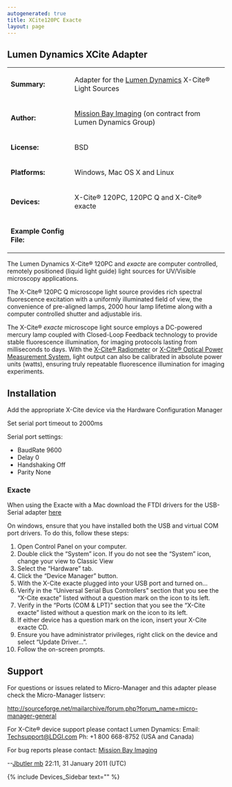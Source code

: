 ```yaml
---
autogenerated: true
title: XCite120PC Exacte
layout: page
---
```


## Lumen Dynamics XCite Adapter

<table>

<tr>

<td markdown="1">

**Summary:**

</td>

<td markdown="1">

Adapter for the [Lumen Dynamics](http://www.ldgi-xcite.com/index.php)
X-Cite® Light Sources

</td>

</tr>

<tr>

<td markdown="1">

**Author:**

</td>

<td markdown="1">

[Mission Bay
Imaging](http://www.missionbayimaging.com/mbimaging2010/Welcome.html)
(on contract from Lumen Dynamics Group)

</td>

</tr>

<tr>

<td markdown="1">

**License:**

</td>

<td markdown="1">

BSD

</td>

</tr>

<tr>

<td markdown="1">

**Platforms:**

</td>

<td markdown="1">

Windows, Mac OS X and Linux

</td>

</tr>

<tr>

<td markdown="1">

**Devices:**

</td>

<td markdown="1">

X-Cite® 120PC, 120PC Q and X-Cite® exacte

</td>

</tr>

<tr>

<td markdown="1">

**Example Config File:**

</td>

<td markdown="1">

</td>

</tr>

</table>

The Lumen Dynamics X-Cite® 120PC and *exacte* are computer controlled,
remotely positioned (liquid light guide) light sources for UV/Visible
microscopy applications.

The X-Cite® 120PC Q microscope light source provides rich spectral
fluorescence excitation with a uniformly illuminated field of view, the
convenience of pre-aligned lamps, 2000 hour lamp lifetime along with a
computer controlled shutter and adjustable iris.

The X-Cite® *exacte* microscope light source employs a DC-powered
mercury lamp coupled with Closed-Loop Feedback technology to provide
stable fluorescence illumination, for imaging protocols lasting from
milliseconds to days. With the [X-Cite®
Radiometer](http://www.ldgi-xcite.com/products-radiometer.php) or
[X-Cite® Optical Power Measurement
System](http://www.ldgi-xcite.com/products-xr2100-xp750.php), light
output can also be calibrated in absolute power units (watts), ensuring
truly repeatable fluorescence illumination for imaging experiments.

## Installation

Add the appropriate X-Cite device via the Hardware Configuration Manager

Set serial port timeout to 2000ms

Serial port settings:

  - BaudRate 9600
  - Delay 0
  - Handshaking Off
  - Parity None

### Exacte

When using the Exacte with a Mac download the FTDI drivers for the
USB-Serial adapter
[here](https://valelab.ucsf.edu/~nico/MMwiki/images/4/49/media/FTDIUSBSerialDriver_v2_2_8.zip)

On windows, ensure that you have installed both the USB and virtual COM
port drivers. To do this, follow these steps:

1.  Open Control Panel on your computer.
2.  Double click the “System” icon. If you do not see the “System” icon,
    change your view to Classic View
3.  Select the “Hardware” tab.
4.  Click the “Device Manager” button.
5.  With the X-Cite exacte plugged into your USB port and turned on…
6.  Verify in the “Universal Serial Bus Controllers” section that you
    see the “X-Cite exacte” listed without a question mark on the icon
    to its left.
7.  Verify in the “Ports (COM & LPT)” section that you see the “X-Cite
    exacte” listed without a question mark on the icon to its left.
8.  If either device has a question mark on the icon, insert your X-Cite
    exacte CD.
9.  Ensure you have administrator privileges, right click on the device
    and select “Update Driver…”.
10. Follow the on-screen prompts.

## Support

For questions or issues related to Micro-Manager and this adapter please
check the Micro-Manager listserv:

<http://sourceforge.net/mailarchive/forum.php?forum_name=micro-manager-general>

For X-Cite® device support please contact Lumen Dynamics: Email:
<Techsupport@LDGI.com> Ph: +1 800 668-8752 (USA and Canada)

For bug reports please contact: [Mission Bay
Imaging](http://www.missionbayimaging.com/mbimaging2010/Welcome.html)

\--[Jbutler mb](User:Jbutler_mb "wikilink") 22:11, 31 January 2011 (UTC)

{% include Devices_Sidebar text="" %}
